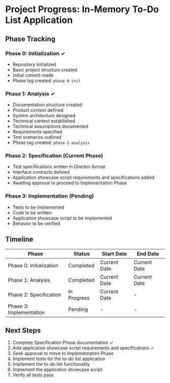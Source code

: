 # Project Progress: In-Memory To-Do List Application

## Phase Tracking

### Phase 0: Initialization ✓
- Repository initialized
- Basic project structure created
- Initial commit made
- Phase tag created: `phase-0-init`

### Phase 1: Analysis ✓
- Documentation structure created
- Product context defined
- System architecture designed
- Technical context established
- Technical assumptions documented
- Requirements specified
- Test scenarios outlined
- Phase tag created: `phase-1-analysis`

### Phase 2: Specification (Current Phase)
- Test specifications written in Gherkin format
- Interface contracts defined
- Application showcase script requirements and specifications added
- Awaiting approval to proceed to Implementation Phase

### Phase 3: Implementation (Pending)
- Tests to be implemented
- Code to be written
- Application showcase script to be implemented
- Behavior to be verified

## Timeline

| Phase | Status | Start Date | End Date |
|-------|--------|------------|----------|
| Phase 0: Initialization | Completed | Current Date | Current Date |
| Phase 1: Analysis | Completed | Current Date | Current Date |
| Phase 2: Specification | In Progress | Current Date | - |
| Phase 3: Implementation | Pending | - | - |

## Next Steps
1. Complete Specification Phase documentation ✓
2. Add application showcase script requirements and specifications ✓
3. Seek approval to move to Implementation Phase
4. Implement tests for the to-do list application
5. Implement the to-do list functionality
6. Implement the application showcase script
7. Verify all tests pass
